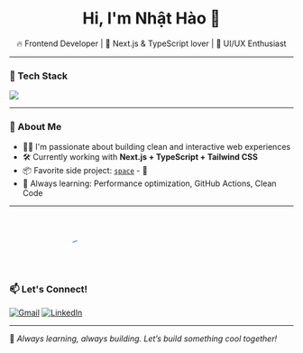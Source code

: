 <h1 align="center">Hi, I'm Nhật Hào 👋</h1>

<p align="center">
  🔥 Frontend Developer | 🧩 Next.js & TypeScript lover | 🎨 UI/UX Enthusiast
</p>

---

### 🧰 Tech Stack
<img src="https://skillicons.dev/icons?i=nextjs,ts,react,tailwind,js,html,css,figma,git" />

---

### 🚀 About Me
- 🧑‍💻 I'm passionate about building clean and interactive web experiences  
- 🛠 Currently working with **Next.js + TypeScript + Tailwind CSS**
- 📦 Favorite side project: [`space`](https://github.com/Yuno0205/space) - 🚀  
- 🧠 Always learning: Performance optimization, GitHub Actions, Clean Code

---

<p align="center">
  <svg width="300" height="100" viewBox="0 0 300 100" fill="none" xmlns="http://www.w3.org/2000/svg">
    <path d="M10 50 Q150 0 290 50 Q150 100 10 50Z" 
      stroke="#58A6FF" stroke-width="2" fill="none"
      stroke-dasharray="1000" stroke-dashoffset="1000">
      <animate attributeName="stroke-dashoffset" from="1000" to="0" dur="4s" repeatCount="indefinite"/>
    </path>
  </svg>
</p>


### 📫 Let's Connect!
[![Gmail](https://img.shields.io/badge/-yuno0205@gmail.com-c14438?style=flat&logo=Gmail&logoColor=white)](mailto:yuno0205@gmail.com)
[![LinkedIn](https://img.shields.io/badge/-LinkedIn-blue?style=flat&logo=linkedin&logoColor=white)](https://linkedin.com) <!-- Thêm link nếu có -->


---

🧃 *Always learning, always building. Let’s build something cool together!*


<!--
**Yuno0205/Yuno0205** is a ✨ _special_ ✨ repository because its `README.md` (this file) appears on your GitHub profile.

Here are some ideas to get you started:

- 🔭 I’m currently working on ...
- 🌱 I’m currently learning ...
- 👯 I’m looking to collaborate on ...
- 🤔 I’m looking for help with ...
- 💬 Ask me about ...
- 📫 How to reach me: ...
- 😄 Pronouns: ...
- ⚡ Fun fact: ...
-->
